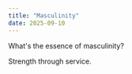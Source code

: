```yaml
---
title: "Masculinity"
date: 2025-09-10
---
```

What's the essence of masculinity?

Strength through service. 